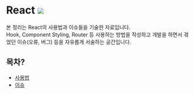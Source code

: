 # React <img src="https://img.icons8.com/officel/24/000000/react.png"/>

본 정리는 React의 사용법과 이슈들을 기술한 자료입니다.  
Hook, Component Styling, Router 등 사용하는 방법을 작성하고 개발을 하면서 겪었던 이슈(오류, 버그) 등을 자유롭게 서술하는 공간입니다.

## 목차?

- [사용법](./Docs)
- [이슈](./Issues)
